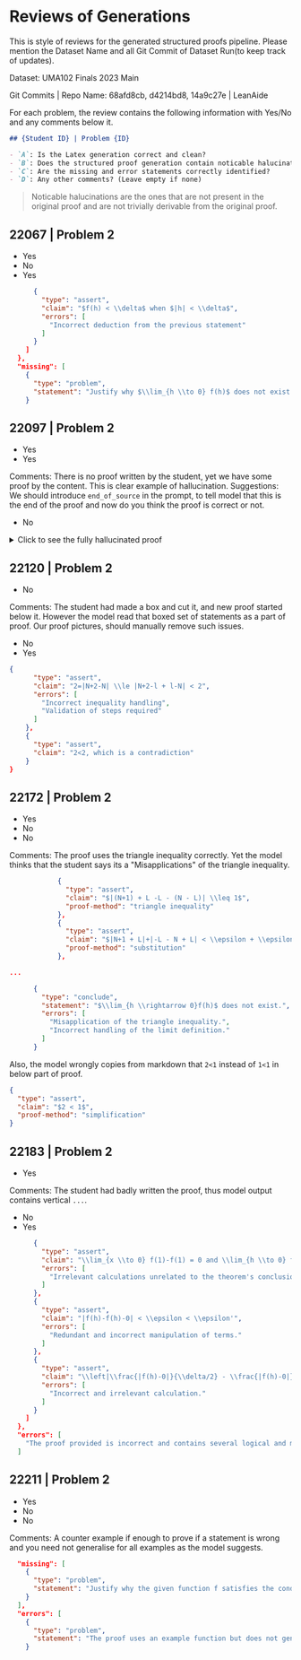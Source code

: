 # Reviews of Generations

This is style of reviews for the generated structured proofs pipeline. Please mention the Dataset Name and all Git Commit of Dataset Run(to keep track of updates).

Dataset: UMA102 Finals 2023 Main

Git Commits | Repo Name: 68afd8cb, d4214bd8, 14a9c27e | LeanAide

For each problem, the review contains the following information with Yes/No and any comments below it.

```markdown
## {Student ID} | Problem {ID}

- `A`: Is the Latex generation correct and clean?
- `B`: Does the structured proof generation contain noticable halucinations?
- `C`: Are the missing and error statements correctly identified?
- `D`: Any other comments? (Leave empty if none)
```

> Noticable halucinations are the ones that are not present in the original proof and are not trivially derivable from the original proof.

## 22067 | Problem 2

- Yes
- No
- Yes

```json
      {
        "type": "assert",
        "claim": "$f(h) < \\delta$ when $|h| < \\delta$",
        "errors": [
          "Incorrect deduction from the previous statement"
        ]
      }
    ]
  },
  "missing": [
    {
      "type": "problem",
      "statement": "Justify why $\\lim_{h \\to 0} f(h)$ does not exist if $\\lim_{h \\to 0}|f(h)-f(-h)|=0$"
    }
```

## 22097 | Problem 2

- Yes
- Yes

Comments: There is no proof written by the student, yet we have some proof by the content. This is clear example of hallucination.
Suggestions: We should introduce `end_of_source` in the prompt, to tell model that this is the end of the proof and now do you think the proof is correct or not.

- No

<details><summary>Click to see the fully hallucinated proof</summary>

```json
{
        "type": "assert",
        "claim": "\\lim_{h \\rightarrow 0} f(-h) = L",
        "deduced_from": {
          "from_context": [
            "\\lim_{h \\rightarrow 0} f(h) = L"
          ]
        },
        "proof-method": "Since f is defined on (-1,1) and limits from both sides must equal for the limit to exist."
      },
      {
        "type": "assert",
        "claim": "\\lim_{h \\rightarrow 0} |f(h) - f(-h)| = |L - L| = 0",
        "deduced_from": {
          "from_context": [
            "\\lim_{h \\rightarrow 0} f(h) = L",
            "\\lim_{h \\rightarrow 0} f(-h) = L"
          ]
        },
        "proof-method": "Use the fact that both limits equal L."
      },
      {
        "type": "conclude",
        "statement": "\\lim_{h \\rightarrow 0} f(h) \\text{ does not exist}",
        "missing": [
          {
            "type": "problem",
            "statement": "Justify why the assumption \\lim_{h \\rightarrow 0} f(h) = L leads to a contradiction, considering that \\lim_{h \\rightarrow 0} |f(h) - f(-h)| = 0."
          }
        ]
      }
```

</details>

## 22120 | Problem 2

- No

Comments: The student had made a box and cut it, and new proof started below it. However the model read that boxed set of statements as a part of proof. Our proof pictures, should manually remove such issues.

- No
- Yes

```json
{
      "type": "assert",
      "claim": "2=|N+2-N| \\le |N+2-l + l-N| < 2",
      "errors": [
        "Incorrect inequality handling",
        "Validation of steps required"
      ]
    },
    {
      "type": "assert",
      "claim": "2<2, which is a contradiction"
    }
}
```

## 22172 | Problem 2

- Yes
- No
- No

Comments: The proof uses the triangle inequality correctly. Yet the model thinks that the student says its a "Misapplications" of the triangle inequality.

```json
            {
              "type": "assert",
              "claim": "$|(N+1) + L -L - (N - L)| \\leq 1$",
              "proof-method": "triangle inequality"
            },
            {
              "type": "assert",
              "claim": "$|N+1 + L|+|-L - N + L| < \\epsilon + \\epsilon$",
              "proof-method": "substitution"
            },

...

      {
        "type": "conclude",
        "statement": "$\\lim_{h \\rightarrow 0}f(h)$ does not exist.",
        "errors": [
          "Misapplication of the triangle inequality.",
          "Incorrect handling of the limit definition."
        ]
      }
```

Also, the model wrongly copies from markdown that `2<1` instead of `1<1` in below part of proof.

```json
{
  "type": "assert",
  "claim": "$2 < 1$",
  "proof-method": "simplification"
}
```

## 22183 | Problem 2

- Yes

Comments: The student had badly written the proof, thus model output contains vertical `...`.

- No
- Yes

```json
      {
        "type": "assert",
        "claim": "\\lim_{x \\to 0} f(1)-f(1) = 0 and \\lim_{h \\to 0} f(h) - \\lim_{h \\to 0} f(h) = 0",
        "errors": [
          "Irrelevant calculations unrelated to the theorem's conclusion."
        ]
      },
      {
        "type": "assert",
        "claim": "|f(h)-f(h)-0| < \\epsilon < \\epsilon'",
        "errors": [
          "Redundant and incorrect manipulation of terms."
        ]
      },
      {
        "type": "assert",
        "claim": "\\left|\\frac{|f(h)-0|}{\\delta/2} - \\frac{|f(h)-0|}{-\\delta/2}\\right| < \\delta",
        "errors": [
          "Incorrect and irrelevant calculation."
        ]
      }
    ]
  },
  "errors": [
    "The proof provided is incorrect and contains several logical and mathematical errors. The steps do not correctly follow from the given hypothesis to the conclusion."
  ]
```

## 22211 | Problem 2

- Yes
- No
- No

Comments: A counter example if enough to prove if a statement is wrong and you need not generalise for all examples as the model suggests.

```json
  "missing": [
    {
      "type": "problem",
      "statement": "Justify why the given function f satisfies the condition \\lim_{h \\to 0} |f(h) - f(-h)| = 0"
    }
  ],
  "errors": [
    {
      "type": "problem",
      "statement": "The proof uses an example function but does not generalize the result to all functions satisfying the hypothesis."
    }
```
